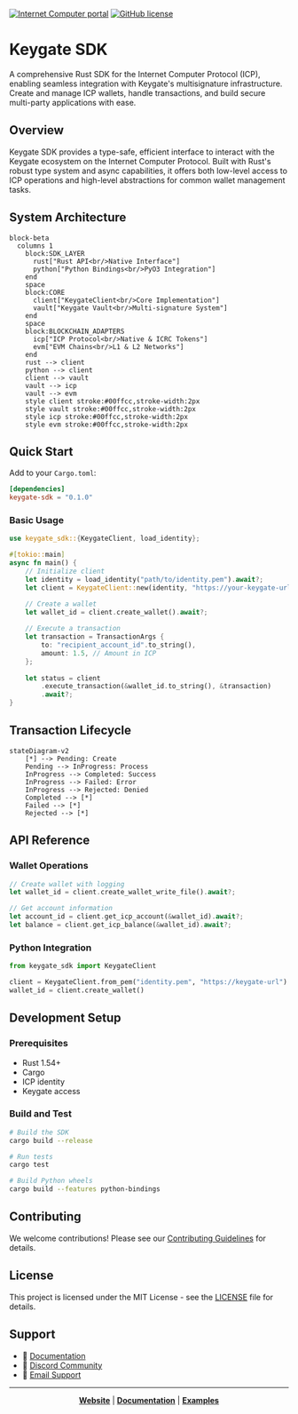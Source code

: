 [![Internet Computer portal](https://img.shields.io/badge/InternetComputer-grey?logo=internet%20computer&style=for-the-badge)](https://internetcomputer.org)
[![GitHub license](https://img.shields.io/badge/license-MIT-blue.svg?logo=github&style=for-the-badge)](LICENSE)

# Keygate SDK

A comprehensive Rust SDK for the Internet Computer Protocol (ICP), enabling seamless integration with Keygate's multisignature infrastructure. Create and manage ICP wallets, handle transactions, and build secure multi-party applications with ease.

## Overview

Keygate SDK provides a type-safe, efficient interface to interact with the Keygate ecosystem on the Internet Computer Protocol. Built with Rust's robust type system and async capabilities, it offers both low-level access to ICP operations and high-level abstractions for common wallet management tasks.

## System Architecture

```mermaid
block-beta
  columns 1
    block:SDK_LAYER
      rust["Rust API<br/>Native Interface"]
      python["Python Bindings<br/>PyO3 Integration"]
    end
    space
    block:CORE
      client["KeygateClient<br/>Core Implementation"]
      vault["Keygate Vault<br/>Multi-signature System"]
    end
    space
    block:BLOCKCHAIN_ADAPTERS
      icp["ICP Protocol<br/>Native & ICRC Tokens"]
      evm["EVM Chains<br/>L1 & L2 Networks"]
    end
    rust --> client
    python --> client
    client --> vault
    vault --> icp
    vault --> evm
    style client stroke:#00ffcc,stroke-width:2px
    style vault stroke:#00ffcc,stroke-width:2px
    style icp stroke:#00ffcc,stroke-width:2px
    style evm stroke:#00ffcc,stroke-width:2px
```

## Quick Start

Add to your `Cargo.toml`:
```toml
[dependencies]
keygate-sdk = "0.1.0"
```

### Basic Usage

```rust
use keygate_sdk::{KeygateClient, load_identity};

#[tokio::main]
async fn main() {
    // Initialize client
    let identity = load_identity("path/to/identity.pem").await?;
    let client = KeygateClient::new(identity, "https://your-keygate-url").await?;

    // Create a wallet
    let wallet_id = client.create_wallet().await?;
    
    // Execute a transaction
    let transaction = TransactionArgs {
        to: "recipient_account_id".to_string(),
        amount: 1.5, // Amount in ICP
    };
    
    let status = client
        .execute_transaction(&wallet_id.to_string(), &transaction)
        .await?;
}
```

## Transaction Lifecycle

```mermaid
stateDiagram-v2
    [*] --> Pending: Create
    Pending --> InProgress: Process
    InProgress --> Completed: Success
    InProgress --> Failed: Error
    InProgress --> Rejected: Denied
    Completed --> [*]
    Failed --> [*]
    Rejected --> [*]
```

## API Reference

### Wallet Operations
```rust
// Create wallet with logging
let wallet_id = client.create_wallet_write_file().await?;

// Get account information
let account_id = client.get_icp_account(&wallet_id).await?;
let balance = client.get_icp_balance(&wallet_id).await?;
```

### Python Integration
```python
from keygate_sdk import KeygateClient

client = KeygateClient.from_pem("identity.pem", "https://keygate-url")
wallet_id = client.create_wallet()
```

## Development Setup

### Prerequisites

- Rust 1.54+
- Cargo
- ICP identity
- Keygate access
 
### Build and Test

```bash
# Build the SDK
cargo build --release

# Run tests
cargo test

# Build Python wheels
cargo build --features python-bindings
```

## Contributing

We welcome contributions! Please see our [Contributing Guidelines](CONTRIBUTING.md) for details.

## License

This project is licensed under the MIT License - see the [LICENSE](LICENSE) file for details.

## Support

- 📖 [Documentation](https://docs.keygate.io)
- 💬 [Discord Community](https://discord.gg/keygate)
- 📧 [Email Support](mailto:support@keygate.io)

---

<div align="center">
  
**[Website](https://keygate.io)** | **[Documentation](https://docs.keygate.io)** | **[Examples](./examples)**

</div>
